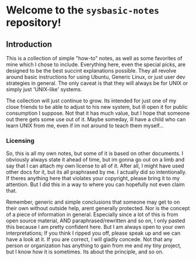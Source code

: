 # Welcome to the `sysbasic-notes` repository!

## Introduction 

 This is a collection of simple "how-to" notes, as well as some favorites of  </b>
 mine which I chose to include. Everything here, even the special picks, are  </b>
 designed to be the best succint explanations possible. They all revolve        
 around basic instructions for using Ubuntu, Generic Linux, or just user dev  </b> 
 strategies in general. The only caveat is that they will always be for UNIX  </b>
 or simply just 'UNIX-like' systems.                                   

 The collection will just continue to grow. Its intended for just one of my   </b>
 close friends to be able to adjust to his new system, but ill open it for    </b>
 public consumption I suppose. Not that it has much value, but I hope that    </b>
 someone out there gets some use out of it. Maybe someday, ill have a child   </b>
 who can learn UNIX from me, even if im not around to teach them myself...    </b>

### Licensing

 So, this is all my own notes, but some of it is based on other documents.    </b>
 I obviously always state it ahead of time, but im gonna go out on a limb     </b>
 and say that I can attach my own license to all of it. After all, I might    </b>
 have used other docs for it, but its all praphrased by me. I actually did    </b>
 so intentionally. If theres anything here that violates your copyright,      </b>
 please bring it to my attention. But I did this in a way to where you can    </b>
 hopefully not even claim that.         

 Remember, generic and simple conclusions that someone may get to on their    </b>
 own without outside help, arent generally protected. Nor is the concept of   </b>
 a piece of information in general. Especially since a lot of this is from    </b>
 open source material, AND paraphrased/rewritten and so on, I only pasted     </b>
 this because I am pretty confident here. But I am always open to your own    </b>
 interpretations; If you think I ripped you off, please speak up and we can   </b>
 have a look at it. If you are correct, I will gladly concede. Not that any   </b>
 person or organization has anything to gain from me and my tiny project,     </b>
 but I know how it is sometimes. Its about the principle, and so on.           


